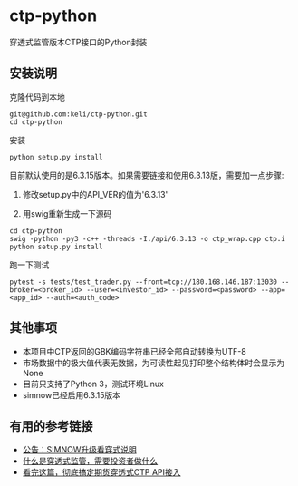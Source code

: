 # ctp-python
穿透式监管版本CTP接口的Python封装

## 安装说明

克隆代码到本地
```
git@github.com:keli/ctp-python.git
cd ctp-python
```

安装
```
python setup.py install
```

目前默认使用的是6.3.15版本。如果需要链接和使用6.3.13版，需要加一点步骤:

1. 修改setup.py中的API_VER的值为'6.3.13'

2. 用swig重新生成一下源码

```
cd ctp-python
swig -python -py3 -c++ -threads -I./api/6.3.13 -o ctp_wrap.cpp ctp.i
python setup.py install
```

跑一下测试

```
pytest -s tests/test_trader.py --front=tcp://180.168.146.187:13030 --broker=<broker_id> --user=<investor_id> --password=<password> --app=<app_id> --auth=<auth_code>
```

## 其他事项

- 本项目中CTP返回的GBK编码字符串已经全部自动转换为UTF-8
- 市场数据中的极大值代表无数据，为可读性起见打印整个结构体时会显示为None
- 目前只支持了Python 3，测试环境Linux
- simnow已经启用6.3.15版本

## 有用的参考链接
- [公告：SIMNOW升级看穿式说明](http://www.simnow.com.cn/notification/id/53.action)
- [什么是穿透式监管，需要投资者做什么](http://www.360doc.com/content/19/0514/11/8392_835597706.shtml) 
- [看完这篇，彻底搞定期货穿透式CTP API接入](https://www.vnpy.com/forum/topic/603-kan-wan-zhe-pian-che-di-gao-ding-qi-huo-chuan-tou-shi-ctp-apijie-ru)
